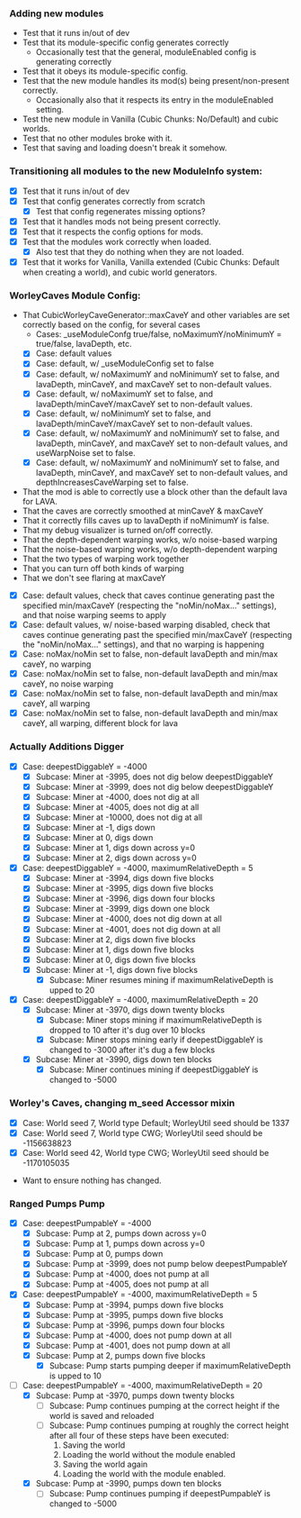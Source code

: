 ### Adding new modules
* Test that it runs in/out of dev
* Test that its module-specific config generates correctly
  * Occasionally test that the general, moduleEnabled config is generating correctly
* Test that it obeys its module-specific config.
* Test that the new module handles its mod(s) being present/non-present correctly.
  * Occasionally also that it respects its entry in the moduleEnabled setting.
* Test the new module in Vanilla (Cubic Chunks: No/Default) and cubic worlds.
* Test that no other modules broke with it.
* Test that saving and loading doesn't break it somehow.

### Transitioning all modules to the new ModuleInfo system:
* [X] Test that it runs in/out of dev
* [X] Test that config generates correctly from scratch
  * [X] Test that config regenerates missing options?
* [X] Test that it handles mods not being present correctly.
* [X] Test that it respects the config options for mods.
* [X] Test that the modules work correctly when loaded.
  * [X] Also test that they do nothing when they are not loaded.
* [X] Test that it works for Vanilla, Vanilla extended (Cubic Chunks: Default when creating a world),
  and cubic world generators.

### WorleyCaves Module Config:
* That CubicWorleyCaveGenerator::maxCaveY and other variables are set correctly based on the
  config, for several cases
  * Cases: _useModuleConfg true/false, noMaximumY/noMinimumY = true/false, lavaDepth, etc.
  * [X] Case: default values
  * [X] Case: default, w/ _useModuleConfig set to false
  * [X] Case: default, w/ noMaximumY and noMinimumY set to false, and lavaDepth, minCaveY, and
    maxCaveY set to non-default values.
  * [X] Case: default, w/ noMaximumY set to false, and lavaDepth/minCaveY/maxCaveY set to
    non-default values.
  * [X] Case: default, w/ noMinimumY set to false, and lavaDepth/minCaveY/maxCaveY set to
    non-default values.
  * [X] Case: default, w/ noMaximumY and noMinimumY set to false, and lavaDepth, minCaveY, and
    maxCaveY set to non-default values, and useWarpNoise set to false.
  * [X] Case: default, w/ noMaximumY and noMinimumY set to false, and lavaDepth, minCaveY, and
    maxCaveY set to non-default values, and depthIncreasesCaveWarping set to false.
* That the mod is able to correctly use a block other than the default lava for LAVA.
* That the caves are correctly smoothed at minCaveY & maxCaveY
* That it correctly fills caves up to lavaDepth if noMinimumY is false.
* That my debug visualizer is turned on/off correctly.
* That the depth-dependent warping works, w/o noise-based warping
* That the noise-based warping works, w/o depth-dependent warping
* That the two types of warping work together
* That you can turn off both kinds of warping
* That we don't see flaring at maxCaveY
* [X] Case: default values, check that caves continue generating past the specified min/maxCaveY
  (respecting the "noMin/noMax..." settings), and that noise warping seems to apply
* [X] Case: default values, w/ noise-based warping disabled, check that caves continue generating past the specified min/maxCaveY
  (respecting the "noMin/noMax..." settings), and that no warping is happening
* [X] Case: noMax/noMin set to false, non-default lavaDepth and min/max caveY, no warping
* [X] Case: noMax/noMin set to false, non-default lavaDepth and min/max caveY, no noise warping
* [X] Case: noMax/noMin set to false, non-default lavaDepth and min/max caveY, all warping
* [X] Case: noMax/noMin set to false, non-default lavaDepth and min/max caveY, all warping, different block for lava

### Actually Additions Digger
* [X] Case: deepestDiggableY = -4000
  * [X] Subcase: Miner at -3995, does not dig below deepestDiggableY
  * [X] Subcase: Miner at -3999, does not dig below deepestDiggableY
  * [X] Subcase: Miner at -4000, does not dig at all
  * [X] Subcase: Miner at -4005, does not dig at all
  * [X] Subcase: Miner at -10000, does not dig at all
  * [X] Subcase: Miner at -1, digs down
  * [X] Subcase: Miner at 0, digs down
  * [X] Subcase: Miner at 1, digs down across y=0
  * [X] Subcase: Miner at 2, digs down across y=0
* [X] Case: deepestDiggableY = -4000, maximumRelativeDepth = 5
  * [X] Subcase: Miner at -3994, digs down five blocks
  * [X] Subcase: Miner at -3995, digs down five blocks
  * [X] Subcase: Miner at -3996, digs down four blocks
  * [X] Subcase: Miner at -3999, digs down one block
  * [X] Subcase: Miner at -4000, does not dig down at all
  * [X] Subcase: Miner at -4001, does not dig down at all
  * [X] Subcase: Miner at 2, digs down five blocks
  * [X] Subcase: Miner at 1, digs down five blocks
  * [X] Subcase: Miner at 0, digs down five blocks
  * [X] Subcase: Miner at -1, digs down five blocks
    * [X] Subcase: Miner resumes mining if maximumRelativeDepth is upped to 20
* [X] Case: deepestDiggableY = -4000, maximumRelativeDepth = 20
  * [X] Subcase: Miner at -3970, digs down twenty blocks
    * [X] Subcase: Miner stops mining if maximumRelativeDepth is dropped to 10 after it's dug over 10 blocks
    * [X] Subcase: Miner stops mining early if deepestDiggableY is changed to -3000 after it's dug a few blocks
  * [X] Subcase: Miner at -3990, digs down ten blocks
    * [X] Subcase: Miner continues mining if deepestDiggableY is changed to -5000

### Worley's Caves, changing m_seed Accessor mixin
* [X] Case: World seed 7, World type Default; WorleyUtil seed should be 1337
* [X] Case: World seed 7, World type CWG; WorleyUtil seed should be -1156638823
* [X] Case: World seed 42, World type CWG; WorleyUtil seed should be -1170105035
* Want to ensure nothing has changed.

### Ranged Pumps Pump
* [X] Case: deepestPumpableY = -4000
  * [X] Subcase: Pump at 2, pumps down across y=0
  * [X] Subcase: Pump at 1, pumps down across y=0
  * [X] Subcase: Pump at 0, pumps down
  * [X] Subcase: Pump at -3999, does not pump below deepestPumpableY
  * [X] Subcase: Pump at -4000, does not pump at all
  * [X] Subcase: Pump at -4005, does not pump at all
* [X] Case: deepestPumpableY = -4000, maximumRelativeDepth = 5
  * [X] Subcase: Pump at -3994, pumps down five blocks
  * [X] Subcase: Pump at -3995, pumps down five blocks
  * [X] Subcase: Pump at -3996, pumps down four blocks
  * [X] Subcase: Pump at -4000, does not pump down at all
  * [X] Subcase: Pump at -4001, does not pump down at all
  * [X] Subcase: Pump at 2, pumps down five blocks
    * [X] Subcase: Pump starts pumping deeper if maximumRelativeDepth is upped to 10
* [ ] Case: deepestPumpableY = -4000, maximumRelativeDepth = 20
  * [X] Subcase: Pump at -3970, pumps down twenty blocks
    * [ ] Subcase: Pump continues pumping at the correct height if the world is saved and reloaded
    * [ ] Subcase: Pump continues pumping at roughly the correct height after all four of these steps have been executed:
      1. Saving the world
      2. Loading the world without the module enabled
      3. Saving the world again
      4. Loading the world with the module enabled.
  * [X] Subcase: Pump at -3990, pumps down ten blocks
    * [ ] Subcase: Pump continues pumping if deepestPumpableY is changed to -5000